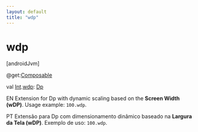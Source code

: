 ```yaml
---
layout: default
title: "wdp"
---
```


# wdp

[androidJvm]

@get:[Composable](https://developer.android.com/reference/kotlin/androidx/compose/runtime/Composable.html)

val [Int](https://kotlinlang.org/api/core/kotlin-stdlib/kotlin/-int/index.html).[wdp](wdp.md): [Dp](https://developer.android.com/reference/kotlin/androidx/compose/ui/unit/Dp.html)

EN Extension for Dp with dynamic scaling based on the **Screen Width (wDP)**. Usage example: `100.wdp`.

PT Extensão para Dp com dimensionamento dinâmico baseado na **Largura da Tela (wDP)**. Exemplo de uso: `100.wdp`.